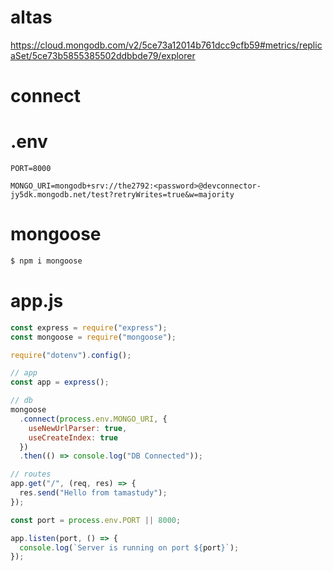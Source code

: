 # altas

https://cloud.mongodb.com/v2/5ce73a12014b761dcc9cfb59#metrics/replicaSet/5ce73b5855385502ddbbde79/explorer

# connect

# .env

```env
PORT=8000

MONGO_URI=mongodb+srv://the2792:<password>@devconnector-jy5dk.mongodb.net/test?retryWrites=true&w=majority

```

# mongoose

```bash
$ npm i mongoose
```

# app.js

```javascript
const express = require("express");
const mongoose = require("mongoose");

require("dotenv").config();

// app
const app = express();

// db
mongoose
  .connect(process.env.MONGO_URI, {
    useNewUrlParser: true,
    useCreateIndex: true
  })
  .then(() => console.log("DB Connected"));

// routes
app.get("/", (req, res) => {
  res.send("Hello from tamastudy");
});

const port = process.env.PORT || 8000;

app.listen(port, () => {
  console.log(`Server is running on port ${port}`);
});
```
